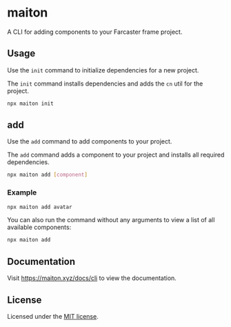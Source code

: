 # maiton

A CLI for adding components to your Farcaster frame project.

## Usage

Use the `init` command to initialize dependencies for a new project.

The `init` command installs dependencies and adds the `cn` util for the project.

```bash
npx maiton init
```

## add

Use the `add` command to add components to your project.

The `add` command adds a component to your project and installs all required dependencies.

```bash
npx maiton add [component]
```

### Example

```bash
npx maiton add avatar
```

You can also run the command without any arguments to view a list of all available components:

```bash
npx maiton add
```

## Documentation

Visit https://maiton.xyz/docs/cli to view the documentation.

## License

Licensed under the [MIT license](https://github.com/builders-garden/maiton-ui/blob/main/LICENSE.md).
